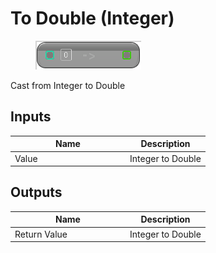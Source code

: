# To Double (Integer)

<div align="left" data-full-width="false"><figure><img src="../../../../.gitbook/assets/to_double_-integer.png" alt=""><figcaption></figcaption></figure></div>

Cast from Integer to Double

## Inputs

<table><thead><tr><th width="170">Name</th><th>Description</th></tr></thead><tbody><tr><td>Value</td><td>Integer to Double</td></tr></tbody></table>

## Outputs

<table><thead><tr><th width="170">Name</th><th>Description</th></tr></thead><tbody><tr><td>Return Value</td><td>Integer to Double</td></tr></tbody></table>
